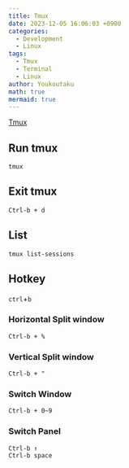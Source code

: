 ```yaml
---
title: Tmux
date: 2023-12-05 16:06:03 +0900
categories:
  - Development
  - Linux
tags:
  - Tmux
  - Terminal
  - Linux
author: Youkoutaku
math: true
mermaid: true
---
```


[Tmux](https://github.com/tmux/tmux/wiki)

## Run tmux
```
tmux
```

## Exit tmux
```
Ctrl-b + d
```

## List
```
tmux list-sessions
```

## Hotkey
`ctrl`+`b`

### Horizontal Split window
```
Ctrl-b + %
```

### Vertical Split window
```
Ctrl-b + "
```

### Switch Window
```
Ctrl-b + 0~9
```

### Switch Panel

```
Ctrl-b ↑
Ctrl-b space
```
